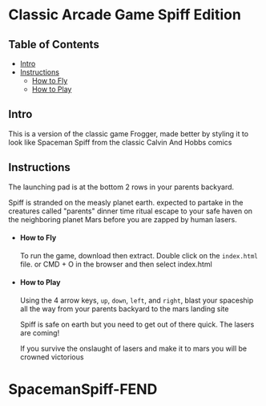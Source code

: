# Classic Arcade Game Spiff Edition

## Table of Contents
* [Intro](#introduction)
* [Instructions](#instructions)
  * [How to Fly](#how-to-run)
  * [How to Play](#how-to-play)

## Intro
This is a version of the classic game Frogger, made better by styling it to
look like Spaceman Spiff from the classic Calvin And Hobbs comics

## Instructions
The launching pad is at the bottom 2 rows in your parents backyard.

Spiff is stranded on the measly planet earth. expected to partake in the creatures called "parents" dinner time ritual
escape to your safe haven on the neighboring planet Mars before you are zapped
by human lasers.

  * #### How to Fly

      To run the game, download then extract. Double click on the `index.html` file. or CMD + O in the browser and then select index.html

  * #### How to Play

      Using the 4 arrow keys, `up`, `down`, `left`, and `right`, blast your spaceship all the way from your parents backyard
      to the mars landing site

      Spiff is safe on earth but you need to get out of there quick. The lasers are coming!

      If you survive the onslaught of lasers and make it to mars you will be crowned victorious
# SpacemanSpiff-FEND
